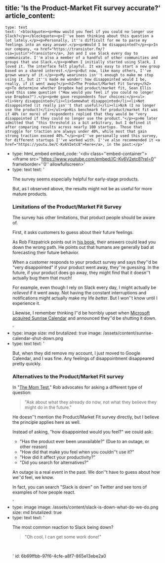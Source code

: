 title: 'Is the Product-Market Fit survey accurate?'
article_content:
  -
    type: text
    text: '<blockquote><p>How would you feel if you could no longer use Slack?</p></blockquote><p>I''ve been thinking about this question a lot lately.</p><p>Personally, it''s difficult for me to parse my feelings into an easy answer.</p><p>Would I be disappointed?</p><p>In our company, <a href="https://transistor.fm/?via=justin">Transistor</a>, Jon and I use Slack every day to communicate. I''m also a member of a handful of other communities and groups that use Slack.</p><p>When I initially started using Slack, I loved it. The interface felt playful. It was easy to start a new group based on a shared interest.</p><p>But now, like many others, I''ve grown weary of it.</p><p>My weariness isn''t enough to make me stop using it, but it''s made me wonder: how disappointed would I be, really, if it went away?</p><h2>The Product/Market Fit Survey</h2><p>To determine whether Dropbox had product/market fit, Sean Ellis used this same question ("How would you feel if you could no longer use Dropbox?").</p><p>He gave respondents four choices:</p><ul><li>Very disappointed</li><li>Somewhat disappointed</li><li>Not disappointed (it really isn''t that useful)</li><li>N/A (I no longer use the product)</li></ul><p>His benchmark for product/market fit was if 40% (or more) of respondents replied that they would be "very disappointed if they could no longer use the product."</p><p>He later admitted that "this threshold is a bit arbitrary, but I defined it after comparing results across nearly 100 startups. Those that struggle for traction are always under 40%, while most that gain strong traction exceed 40%.”</p><p>I''ve personally used this survey, for different startups I''ve worked with. I''ve also recommended it <a href="https://youtu.be/C-Kv6V2etc8">here</a>, in the past:</p>'
  -
    type: html_embed
    embed_code: '<style>.embed-container { position: relative; padding-bottom: 56.25%; height: 0; overflow: hidden; max-width: 100%; -webkit-filter: grayscale(100%); filter: grayscale(100%); } .embed-container iframe, .embed-container object, .embed-container embed { position: absolute; top: 0; left: 0; width: 100%; height: 100%; }</style><div class=''embed-container''><iframe src=''https://www.youtube.com/embed//C-Kv6V2etc8?rel=0'' frameborder=''0'' allowfullscreen></iframe></div>'
  -
    type: text
    text: '<p>The survey seems especially helpful for early-stage products.</p><p>But, as I observed above, the results might not be as useful for more mature products.</p><h3>Limitations of the Product/Market Fit Survey</h3><p>The survey has other limitations, that product people should be aware of.</p><p>First, it asks customers to guess about their future feelings.</p><p>As Rob Fitzpatrick points out in <a href="http://momtestbook.com/">his book</a>, their answers could lead you down the wrong path. He points out that humans are generally bad at forecasting their future behavior.</p><p>When a customer responds to your product survey and says they''d be "very disappointed" if your product went away, they''re guessing. In the future, if your product does go away, they might find that it doesn''t actually bug them that much!</p><p>For example, even though I rely on Slack every day, I might actually be <i>relieved</i>&nbsp;if it went away. Not having the constant interruptions and notifications might actually make my life <i>better</i>. But I won''t know until I experience it.</p><p>Likewise, I remember thinking I''d be horribly upset when <a href="https://blog.sunrise.am/">Microsoft acquired Sunrise Calendar</a> and announced they''d be shutting it down.</p>'
  -
    type: image
    size: md
    brutalized: true
    image: /assets/content/sunrise-calendar-shut-down.png
  -
    type: text
    text: '<p>But, when they did remove my account, I just moved to Google Calendar, and I was fine. Any feelings of disappointment disappeared pretty quickly.</p><h3>Alternatives to the Product/Market Fit survey</h3><p>In "<a href="http://momtestbook.com/">The Mom Test</a>," Rob advocates for asking a different type of question:</p><blockquote><p>"Ask about what they already do now, not what they believe they might do in the future."</p></blockquote><p>He doesn''t mention the Product/Market Fit survey directly, but I believe the principle applies here as well.</p><p>Instead of asking, "how disappointed would you feel?" we could ask:</p><ul><li>"Has the product ever been unavailable?" (Due to an outage, or other reason)</li><li>"How did that make you feel when you couldn''t use it?"</li><li>"How did it affect your productivity?"</li><li>"Did you search for alternatives?"</li></ul><p>An outage is a real event in the past. We don''t have to guess about how we''d feel, we know.</p><p>In fact, you can search "Slack is down" on Twitter and see tons of examples of how people react.</p>'
  -
    type: image
    image: /assets/content/slack-is-down-what-do-we-do.png
    size: md
    brutalized: true
  -
    type: text
    text: '<p>The most common reaction to Slack being down?&nbsp;</p><blockquote><p>"Oh cool, I can get some work done!"</p></blockquote><p><br></p>'
id: 6b69ffbb-97f6-4cfe-a8f7-865e13ebe2a0
